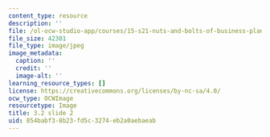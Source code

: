 ```yaml
---
content_type: resource
description: ''
file: /ol-ocw-studio-app/courses/15-s21-nuts-and-bolts-of-business-plans-january-iap-2014/854babf38b23fd5c3274eb2a0aebaeab_Slide2.JPG
file_size: 42301
file_type: image/jpeg
image_metadata:
  caption: ''
  credit: ''
  image-alt: ''
learning_resource_types: []
license: https://creativecommons.org/licenses/by-nc-sa/4.0/
ocw_type: OCWImage
resourcetype: Image
title: 3.2 slide 2
uid: 854babf3-8b23-fd5c-3274-eb2a0aebaeab
---
```

